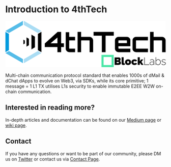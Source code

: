# Introduction to 4thTech

![4thTech logo](https://github.com/4thtech/static-assets/raw/main/image/blocklabs-4thtech-v2.png)

Multi-chain communication protocol standard that enables 1000s of dMail & dChat dApps to evolve on Web3, via SDKs, while its core primitive; 1 message = 1 L1 TX utilises L1s security to enable immutable E2EE W2W on-chain communication.

## Interested in reading more?

In-depth articles and documentation can be found on
our [Medium page](https://medium.com/the4thpillar)
or [wiki page](https://wiki.4thtech.io).

## Contact

If you have any questions or want to be part of our community, please DM us on [Twitter](https://twitter.com/4thtechProject) or contact us via
[Contact Page](https://4thtech.io/contact/).
